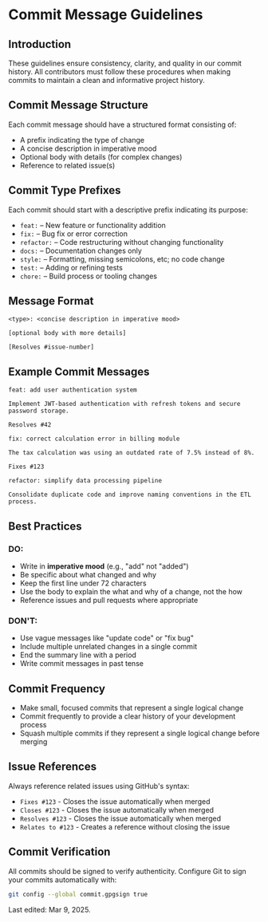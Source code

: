 # Commit Message Guidelines

## Introduction

These guidelines ensure consistency, clarity, and quality in our commit history. All contributors must follow these procedures when making commits to maintain a clean and informative project history.

## Commit Message Structure

Each commit message should have a structured format consisting of:

* A prefix indicating the type of change
* A concise description in imperative mood
* Optional body with details (for complex changes)
* Reference to related issue(s)

## Commit Type Prefixes

Each commit should start with a descriptive prefix indicating its purpose:

* `feat:` – New feature or functionality addition
* `fix:` – Bug fix or error correction
* `refactor:` – Code restructuring without changing functionality
* `docs:` – Documentation changes only
* `style:` – Formatting, missing semicolons, etc; no code change
* `test:` – Adding or refining tests
* `chore:` – Build process or tooling changes

## Message Format

```
<type>: <concise description in imperative mood>

[optional body with more details]

[Resolves #issue-number]
```

## Example Commit Messages

```
feat: add user authentication system

Implement JWT-based authentication with refresh tokens and secure password storage.

Resolves #42
```

```
fix: correct calculation error in billing module

The tax calculation was using an outdated rate of 7.5% instead of 8%.

Fixes #123
```

```
refactor: simplify data processing pipeline

Consolidate duplicate code and improve naming conventions in the ETL process.
```

## Best Practices

### DO:

* Write in **imperative mood** (e.g., "add" not "added")
* Be specific about what changed and why
* Keep the first line under 72 characters
* Use the body to explain the what and why of a change, not the how
* Reference issues and pull requests where appropriate

### DON'T:

* Use vague messages like "update code" or "fix bug"
* Include multiple unrelated changes in a single commit
* End the summary line with a period
* Write commit messages in past tense

## Commit Frequency

* Make small, focused commits that represent a single logical change
* Commit frequently to provide a clear history of your development process
* Squash multiple commits if they represent a single logical change before merging

## Issue References

Always reference related issues using GitHub's syntax:

* `Fixes #123` - Closes the issue automatically when merged
* `Closes #123` - Closes the issue automatically when merged
* `Resolves #123` - Closes the issue automatically when merged
* `Relates to #123` - Creates a reference without closing the issue

## Commit Verification

All commits should be signed to verify authenticity. Configure Git to sign your commits automatically with:

```bash
git config --global commit.gpgsign true
```

Last edited: Mar 9, 2025.
